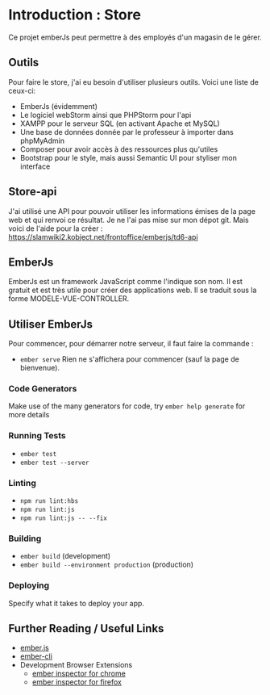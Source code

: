 # Introduction : Store

Ce projet emberJs peut permettre à des employés d'un magasin de le gérer.

## Outils

Pour faire le store, j'ai eu besoin d'utiliser plusieurs outils.
Voici une liste de ceux-ci:
* EmberJs (évidemment)
* Le logiciel webStorm ainsi que PHPStorm pour l'api
* XAMPP pour le serveur SQL (en activant Apache et MySQL)
* Une base de données donnée par le professeur à importer dans phpMyAdmin
* Composer pour avoir accès à des ressources plus qu'utiles
* Bootstrap pour le style, mais aussi Semantic UI pour styliser mon interface

## Store-api
J'ai utilisé une API pour pouvoir utiliser les informations émises de la page web et qui renvoi ce résultat.
Je ne l'ai pas mise sur mon dépot git. Mais voici de l'aide pour la créer : https://slamwiki2.kobject.net/frontoffice/emberjs/td6-api

## EmberJs

EmberJs est un framework JavaScript comme l'indique son nom. Il est gratuit et est très utile pour créer des applications
web. Il se traduit sous la forme  MODELE-VUE-CONTROLLER.



## Utiliser EmberJs

Pour commencer, pour démarrer notre serveur, il faut faire la commande :
* `ember serve`
Rien ne s'affichera pour commencer (sauf la page de bienvenue).
  

### Code Generators

Make use of the many generators for code, try `ember help generate` for more details

### Running Tests

* `ember test`
* `ember test --server`

### Linting

* `npm run lint:hbs`
* `npm run lint:js`
* `npm run lint:js -- --fix`

### Building

* `ember build` (development)
* `ember build --environment production` (production)

### Deploying

Specify what it takes to deploy your app.

## Further Reading / Useful Links

* [ember.js](https://emberjs.com/)
* [ember-cli](https://ember-cli.com/)
* Development Browser Extensions
  * [ember inspector for chrome](https://chrome.google.com/webstore/detail/ember-inspector/bmdblncegkenkacieihfhpjfppoconhi)
  * [ember inspector for firefox](https://addons.mozilla.org/en-US/firefox/addon/ember-inspector/)
